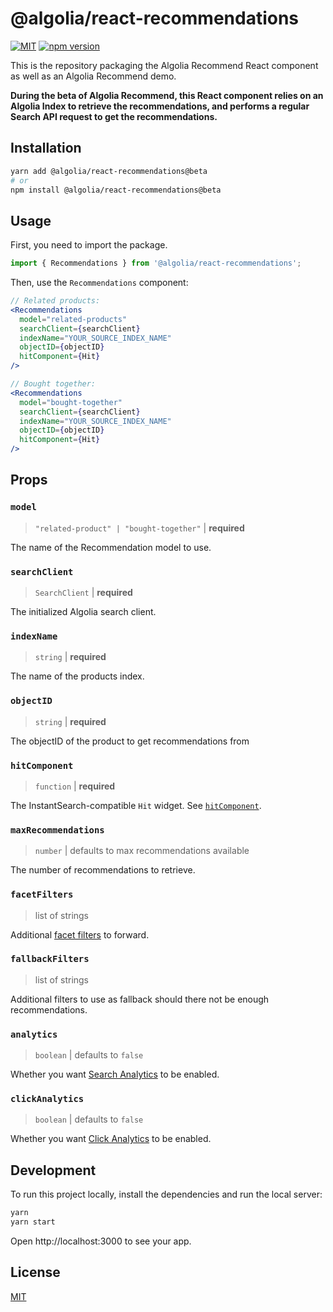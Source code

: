 # @algolia/react-recommendations

[![MIT](https://img.shields.io/badge/license-MIT-green)](./LICENSE)
[![npm version](https://img.shields.io/npm/v/@algolia/react-recommendations)](https://www.npmjs.com/package/@algolia/react-recommendations)

This is the repository packaging the Algolia Recommend React component as well as an Algolia Recommend demo.

**During the beta of Algolia Recommend, this React component relies on an Algolia Index to retrieve the recommendations, and performs a regular Search API request to get the recommendations.**

## Installation

```sh
yarn add @algolia/react-recommendations@beta
# or
npm install @algolia/react-recommendations@beta
```

## Usage

First, you need to import the package.

```js
import { Recommendations } from '@algolia/react-recommendations';
```

Then, use the `Recommendations` component:

```jsx
// Related products:
<Recommendations
  model="related-products"
  searchClient={searchClient}
  indexName="YOUR_SOURCE_INDEX_NAME"
  objectID={objectID}
  hitComponent={Hit}
/>

// Bought together:
<Recommendations
  model="bought-together"
  searchClient={searchClient}
  indexName="YOUR_SOURCE_INDEX_NAME"
  objectID={objectID}
  hitComponent={Hit}
/>
```

## Props

### `model`

> `"related-product" | "bought-together"` | **required**

The name of the Recommendation model to use.

### `searchClient`

> `SearchClient` | **required**

The initialized Algolia search client.

### `indexName`

> `string` | **required**

The name of the products index.

### `objectID`

> `string` | **required**

The objectID of the product to get recommendations from

### `hitComponent`

> `function` | **required**

The InstantSearch-compatible `Hit` widget. See [`hitComponent`](https://www.algolia.com/doc/api-reference/widgets/hits/react/#widget-param-hitcomponent).

### `maxRecommendations`

> `number` | defaults to max recommendations available

The number of recommendations to retrieve.

### `facetFilters`

> list of strings

Additional [facet filters](https://www.algolia.com/doc/api-reference/api-parameters/facetFilters/?client=javascript) to forward.

### `fallbackFilters`

> list of strings

Additional filters to use as fallback should there not be enough recommendations.

### `analytics`

> `boolean` | defaults to `false`

Whether you want [Search Analytics](https://www.algolia.com/doc/api-reference/api-parameters/analytics/?client=javascript) to be enabled.

### `clickAnalytics`

> `boolean` | defaults to `false`

Whether you want [Click Analytics](https://www.algolia.com/doc/api-reference/api-parameters/clickAnalytics/?client=javascript) to be enabled.

## Development

To run this project locally, install the dependencies and run the local server:

```sh
yarn
yarn start
```

Open http://localhost:3000 to see your app.

## License

[MIT](LICENSE)

